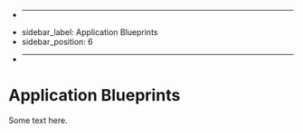 + ---
+ sidebar_label: Application Blueprints
+ sidebar_position: 6
+ ---

# Application Blueprints

Some text here.